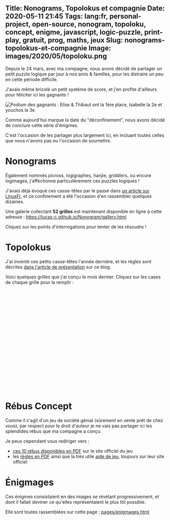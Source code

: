 Title: Nonograms, Topolokus et compagnie
Date: 2020-05-11 21:45
Tags: lang:fr, personal-project, open-source, nonogram, topoloku, concept, enigme, javascript, logic-puzzle, print-play, gratuit, prog, maths, jeux
Slug: nonograms-topolokus-et-compagnie
Image: images/2020/05/topoloku.png
---
<!-- Partagé sur :
- http://www.bibmath.net/forums/viewtopic.php?id=12588
- http://www.prise2tete.fr/forum/viewtopic.php?id=13888
NEXT: translate & put it on https://www.reddit.com/r/puzzles ?
> If you are linking your own blog or puzzle game/app, please submit this as a comment in the stickied self promotion thread. Please either post a text version of your puzzle, or rehost the image through Reddit or Imgur. Links to blogs/apps should be kept to the self promotion thread.
-->

<link rel="stylesheet" type="text/css" href="images/enigmes/topoloku.css">

Depuis le 24 mars, avec ma compagne, nous avons décidé de partager un petit puzzle logique par jour à nos amis & familles,
pour les distraire un peu en cette période difficile.

J'avais même bricolé un petit système de score, et j'en profite d'ailleurs pour féliciter ici les gagnants !

![Podium des gagnants : Elise & Thibaut ont la 1ère place, Isabelle la 2e et youchos la 3e](images/enigmes/podium.jpg)

Comme aujourd'hui marque la date du "déconfinement", nous avons décidé de conclure cette série d'énigmes.

C'est l'occasion de les partager plus largement ici, en incluant toutes celles que nous n'avons pas eu l'occasion de soumettre.

# Nonograms
Également nommés picross, logigraphes, hanjie, griddlers, ou encore logimages,
j'affectionne particulièrement ces puzzles logiques !

J'avais déjà évoqué ces casse-têtes par le passé dans [un article sur LinuxFr](https://linuxfr.org/news/generateurs-de-jeux-de-lettres-chiffres-libres),
et ce confinement a été l'occasion d'en rassembler quelques dizaines.

Une galerie collectant **52 grilles** est maintenant disponible en ligne à cette adresse :
<https://lucas-c.github.io/Nonogram/gallery.html>

Cliquez sur les points d'interrogations pour tenter de les résoudre !


# Topolokus

J'ai inventé ces petits casse-têtes l'année dernière, et les règles sont décrites [dans l'article de présentation](topoloku.html) sur ce blog.

Voici quelques grilles que j'ai conçu le mois dernier.
Cliquez sur les cases de chaque grille pour la remplir :

<table class="topoloku" data-size="[5, 4]"
       data-initial-letters='{"0,3": "✱", "1,3": "H", "2,0": "#", "3,3": "A"}'></table>

<br><br>

<table class="topoloku" data-size="[6, 5]"
       data-initial-letters='{"5,2": "P", "4,0": "L", "4,2": "T", "3,3": "K", "2,2": "K", "1,2": "K", "0,0": "K", "0,4": "K"}'
       data-secret-word-pos="[[5, 1], [5, 2], [5, 3], [2, 4]]"
       data-on-success="onTopolokuSuccess"></table>

<br><br>

<table class="topoloku" data-size="[5, 8]"
       data-initial-letters='{"0,0": "⦷", "3,3": "H", "0,4": "#", "1,4": "H", "2,6": "✱", "3,6": "H", "4,6": "#", "2,7": "#"}'></table>

<br><br>

<table class="topoloku" data-size="[5, 5]"
       data-initial-letters='{"2,0": "#", "2,1": "✱", "2,2": "E", "3,1": "E", "2,4": "#"}'></table>

<br><br>

<table class="topoloku" data-size="[6, 4]"
       data-initial-letters='{"0,0": "+", "3,0": "♡", "5,0": "=", "1,1": "L", "3,1": "L", "1,2": "=", "4,2": "=", "0,3": "L", "3,3": "+"}'
       data-secret-word-pos="[[1, 1], [2, 1], [3, 1], [4, 1], [5, 1]]"></table>

<br><br>

<table class="topoloku" data-size="[7, 10]"
       data-initial-letters='{"1,0": "X", "2,0": "Y", "3,0": "X", "6,0": "X", "0,2": "Z", "0,3": "X", "3,3": "X", "4,3": "X", "6,3": "X", "0,6": "X", "3,6": "X", "6,6": "X", "0,7": "X", "3,7": "X", "0,9": "X", "1,9": "X", "3,9": "X", "6,9": "X"}'></table>


# Rébus Concept

Comme il s'agit d'un jeu de société génial (sûrement en vente prêt de chez vous),
par respect pour le droit d'auteur je ne vais pas partager ici les splendides rébus que ma compagne a conçu.

Je peux cependant vous rediriger vers :

- [ces 10 rébus disponibles en PDF](https://concept-the-game.com/pnp/) sur le site officiel du jeu
- les [règles en PDF](https://concept-the-game.com/concept/files/rules/CONCEPT-RULES-FR.pdf)
ainsi que la très utile [aide de jeu](https://concept-the-game.com/concept/files/rules/CONCEPT-HELPSHEET-FR.pdf),
toujours sur leur site officiel


# Énigmages

Ces énigmes consistaient en des images se révélant progressivement,
et dont il fallait deviner ce qu'elles représentaient le plus tôt possible.

Elle sont toutes rassemblées sur cette page : [pages/enigmages.html](pages/enigmages.html)


<script type="module">
import { renderTopolokuUsingDataAttrs } from './images/enigmes/topoloku.js';
window.onTopolokuSuccess = (table) => {
  setTimeout(insertExtraLetter, 250, table, [[[5, 1], 'right-o'], [[5, 2], 'right-o'], [[5, 3], 'right-o'], [[2, 4], 'bottom-u']]);
  onTopolokuSuccess(table);
}
function insertExtraLetter(table, letterInfo) {
  if (!letterInfo.length) return;
  const [[i, j], cssClass] = letterInfo.shift();
  table.querySelector(`tr:nth-child(${j + 1}) > td:nth-child(${i + 1})`).classList.add(cssClass);
  setTimeout(insertExtraLetter, 500, table, letterInfo);
}
Array.from(document.getElementsByClassName('topoloku')).forEach(renderTopolokuUsingDataAttrs);
document.querySelectorAll('h1').forEach(function (title) {
  if (!title.classList.length) {
    title.id = title.textContent
                    .toLowerCase()
                    .replace(/[()?!:,'&@]/g, '')
                    .replace(/[à]/g, 'a')
                    .replace(/[ç]/g, 'c')
                    .replace(/[éêè]/g, 'e')
                    .replace(/[ï]/g, 'i')
                    .replace(/ /g, '-');
    const a = document.createElement('a');
    a.href = document.location + '#' + title.id;
    a['aria-hidden'] = true;
    a.style.float = 'left';
    a.style['padding-right'] = '4px';
    a.style['margin-left'] = '-20px';
    a.style['line-height'] = 1;
    title.appendChild(a);
    const svg = document.createElementNS('http://www.w3.org/2000/svg', 'svg');
    svg.setAttribute('aria-hidden', true);
    svg.setAttribute('height', 16);
    svg.setAttribute('width', 16);
    svg.setAttribute('viewBox', '0 0 16 16');
    svg.style.color = '#1b1f23';
    svg.style['vertical-align'] = 'middle';
    svg.style.visibility = 'hidden';
    a.appendChild(svg);
    const path = document.createElementNS('http://www.w3.org/2000/svg', 'path');
    path.setAttributeNS(null, 'fill-rule', 'evenodd');
    path.setAttributeNS(null, 'd', 'M4 9h1v1H4c-1.5 0-3-1.69-3-3.5S2.55 3 4 3h4c1.45 0 3 1.69 3 3.5 0 1.41-.91 2.72-2 3.25V8.59c.58-.45 1-1.27 1-2.09C10 5.22 8.98 4 8 4H4c-.98 0-2 1.22-2 2.5S3 9 4 9zm9-3h-1v1h1c1 0 2 1.22 2 2.5S13.98 12 13 12H9c-.98 0-2-1.22-2-2.5 0-.83.42-1.64 1-2.09V6.25c-1.09.53-2 1.84-2 3.25C6 11.31 7.55 13 9 13h4c1.45 0 3-1.69 3-3.5S14.5 6 13 6z');
    svg.appendChild(path);
    title.onmouseover = function () { this.getElementsByTagName('svg')[0].style.visibility = 'visible'; };
    title.onmouseout = function () { this.getElementsByTagName('svg')[0].style.visibility = 'hidden'; };
  }
});
</script>

<style>
table.topoloku { margin: 0 auto; }
.right-o::after {
  content: 'O';
  display: block;
  width: var(--cell-size);
  line-height: var(--cell-size);
  position: absolute;
  right: calc(-1 * var(--cell-size));
  top: 0;
  background-color: lightgreen;
}
.bottom-u::after {
  content: 'U';
  display: block;
  width: var(--cell-size);
  line-height: var(--cell-size);
  position: absolute;
  right: 0;
  bottom: calc(-1 * var(--cell-size));
  background-color: lightgreen;
}
</style>
